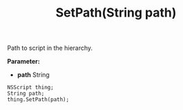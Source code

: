 ﻿---
uid: crmscript_ref_NSScript_SetPath
title: SetPath(String path)
intellisense: NSScript.SetPath
keywords: NSScript, GetPath
so.topic: reference
---

Path to script in the hierarchy.

**Parameter:** 
 - **path** String

```crmscript
NSScript thing;
String path;
thing.SetPath(path);
```

